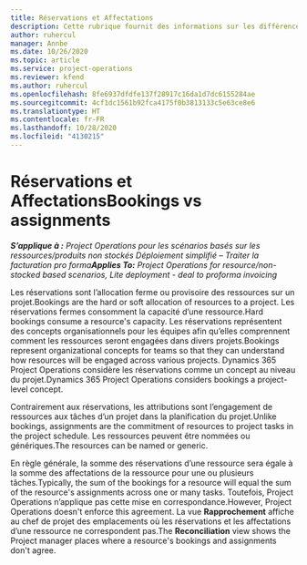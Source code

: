 ```yaml
---
title: Réservations et Affectations
description: Cette rubrique fournit des informations sur les différences entre les réservations de ressources et les affectations de ressources.
author: ruhercul
manager: Annbe
ms.date: 10/26/2020
ms.topic: article
ms.service: project-operations
ms.reviewer: kfend
ms.author: ruhercul
ms.openlocfilehash: 8fe6937dfdfe137f28917c16da1d7dc6155284ae
ms.sourcegitcommit: 4cf1dc1561b92fca4175f0b3813133c5e63ce8e6
ms.translationtype: HT
ms.contentlocale: fr-FR
ms.lasthandoff: 10/28/2020
ms.locfileid: "4130215"
---
```

# <a name="bookings-vs-assignments"></a><span data-ttu-id="cbeec-103">Réservations et Affectations</span><span class="sxs-lookup"><span data-stu-id="cbeec-103">Bookings vs assignments</span></span>

<span data-ttu-id="cbeec-104">_**S’applique à :** Project Operations pour les scénarios basés sur les ressources/produits non stockés Déploiement simplifié – Traiter la facturation pro forma_</span><span class="sxs-lookup"><span data-stu-id="cbeec-104">_**Applies To:** Project Operations for resource/non-stocked based scenarios, Lite deployment - deal to proforma invoicing_</span></span>

<span data-ttu-id="cbeec-105">Les réservations sont l’allocation ferme ou provisoire des ressources sur un projet.</span><span class="sxs-lookup"><span data-stu-id="cbeec-105">Bookings are the hard or soft allocation of resources to a project.</span></span> <span data-ttu-id="cbeec-106">Les réservations fermes consomment la capacité d’une ressource.</span><span class="sxs-lookup"><span data-stu-id="cbeec-106">Hard bookings consume a resource's capacity.</span></span> <span data-ttu-id="cbeec-107">Les réservations représentent des concepts organisationnels pour les équipes afin qu’elles comprennent comment les ressources seront engagées dans divers projets.</span><span class="sxs-lookup"><span data-stu-id="cbeec-107">Bookings represent organizational concepts for teams so that they can understand how resources will be engaged across various projects.</span></span> <span data-ttu-id="cbeec-108">Dynamics 365 Project Operations considère les réservations comme un concept au niveau du projet.</span><span class="sxs-lookup"><span data-stu-id="cbeec-108">Dynamics 365 Project Operations considers bookings a project-level concept.</span></span> 

<span data-ttu-id="cbeec-109">Contrairement aux réservations, les attributions sont l’engagement de ressources aux tâches d’un projet dans la planification du projet.</span><span class="sxs-lookup"><span data-stu-id="cbeec-109">Unlike bookings, assignments are the commitment of resources to project tasks in the project schedule.</span></span> <span data-ttu-id="cbeec-110">Les ressources peuvent être nommées ou génériques.</span><span class="sxs-lookup"><span data-stu-id="cbeec-110">The resources can be named or generic.</span></span> 

<span data-ttu-id="cbeec-111">En règle générale, la somme des réservations d’une ressource sera égale à la somme des affectations de la ressource pour une ou plusieurs tâches.</span><span class="sxs-lookup"><span data-stu-id="cbeec-111">Typically, the sum of the bookings for a resource will equal the sum of the resource's assignments across one or many tasks.</span></span> <span data-ttu-id="cbeec-112">Toutefois, Project Operations n’applique pas cette mise en correspondance.</span><span class="sxs-lookup"><span data-stu-id="cbeec-112">However, Project Operations doesn't enforce this agreement.</span></span> <span data-ttu-id="cbeec-113">La vue **Rapprochement** affiche au chef de projet des emplacements où les réservations et les affectations d’une ressource ne correspondent pas.</span><span class="sxs-lookup"><span data-stu-id="cbeec-113">The **Reconciliation** view shows the Project manager places where a resource's bookings and assignments don't agree.</span></span>
